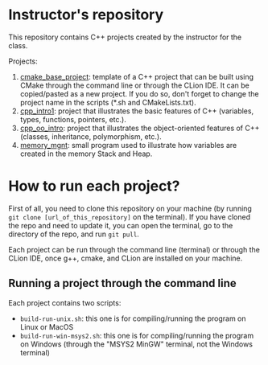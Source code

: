 # Instructor's repository

This repository contains C++ projects created by the instructor for the class.

Projects:
1. [cmake_base_project](cmake_base_project): template of a C++ project that can be built using CMake through the command line or through the CLion IDE. It can be copied/pasted as a new project. If you do so, don't forget to change the project name in the scripts (*.sh and CMakeLists.txt).
2. [cpp_intro1](cpp_intro1): project that illustrates the basic features of C++ (variables, types, functions, pointers, etc.).
3. [cpp_oo_intro](cpp_oo_intro): project that illustrates the object-oriented features of C++ (classes, inheritance, polymorphism, etc.).
4. [memory_mgnt](memory_mgnt): small program used to illustrate how variables are created in the memory Stack and Heap.

# How to run each project?

First of all, you need to clone this repository on your machine (by running `git clone [url_of_this_repository]` on the terminal). 
If you have cloned the repo and need to update it, you can open the terminal, go to the directory of the repo, and run `git pull`.

Each project can be run through the command line (terminal) or through the CLion IDE, once g++, cmake, and CLion are installed on your machine.

## Running a project through the command line

Each project contains two scripts:
* `build-run-unix.sh`: this one is for compiling/running the program on Linux or MacOS
* `build-run-win-msys2.sh`: this one is for compiling/running the program on Windows (through the "MSYS2 MinGW" terminal, not the Windows terminal)
